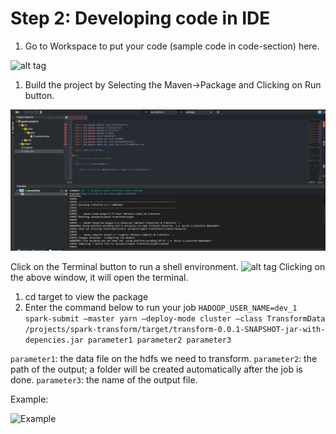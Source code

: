 # Step 2: Developing code in IDE
1. Go to Workspace to put your code (sample code in code-section) here.

![alt tag](https://github.com/CiscoDevNet/data-dev-learning-labs/blob/master/labs/net-data-ingest-trans/assets/images/ide1.png?raw=true)

1. Build the project by Selecting the Maven->Package and Clicking on Run button.

![alt tag](https://github.com/prakdutt/data-dev-learning-labs/blob/master/labs/net-data-ingest-trans/assets/images/build.png?raw=true)

Click on the Terminal button to run a shell environment.
![alt tag](https://github.com/prakdutt/data-dev-learning-labs/blob/master/labs/net-data-ingest-trans/assets/images/ide3.png?raw=true)
Clicking on the above window, it will open the terminal. 

1. cd target to view the package
1. Enter the command below to run your job
`HADOOP_USER_NAME=dev_1 spark-submit –master yarn –deploy-mode cluster –class TransformData /projects/spark-transform/target/transform-0.0.1-SNAPSHOT-jar-with-depencies.jar parameter1 parameter2 parameter3`

`parameter1`: the data file on the hdfs we need to transform.
`parameter2`: the path of the output; a folder will be created automatically after the job is done.
`parameter3`: the name of the output file.

Example:

![Example](https://github.com/prakdutt/data-dev-learning-labs/blob/master/labs/net-data-ingest-trans/assets/images/output1.png?raw=true)
